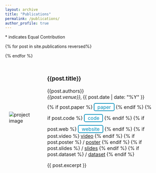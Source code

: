 ```yaml
---
layout: archive
title: "Publications"
permalink: /publications/
author_profile: true
---
```


\* indicates Equal Contribution

<table style="width:100%;border:0px;border-spacing:0px;border-collapse:separate;margin-right:auto;margin-left:auto;">

  {% for post in site.publications reversed%}
  <tr>
    <td style="border: none; padding:2.5%;width:25%;vertical-align:middle;max-width:100px;max-height:100px">
      <img src="/{{post.image}}" alt="project image" style="width:auto; height:auto; max-width:100%;" />
    </td>
    <td style="border: none; padding:2.5%;width:75%;vertical-align:middle">
      <h3>{{post.title}}</h3>
      {{post.authors}}
      <br>
      <em>{{post.venue}}</em>, {{ post.date | date: "%Y" }}
      <br>
        {% if post.paper %}
          <a href="{{post.paper}}" style="background-color: white; color: #008CBA; border: 2px solid #008CBA; padding: 1px 10px; text-align: center; text-decoration: none; display: inline-block; margin-top:10px; border-radius: 5px;">paper</a>
        {% endif %}
        {% if post.code %}
          <a href="{{post.code}}" style="background-color: white; color: #008CBA; border: 2px solid #008CBA; padding: 1px 10px; text-align: center; text-decoration: none; display: inline-block; margin-left: 1px; margin-top:10px; border-radius: 5px;">code</a>
        {% endif %}
        {% if post.web %}
          <a href="{{post.web}}" style="background-color: white; color: #008CBA; border: 2px solid #008CBA; padding: 1px 10px; text-align: center; text-decoration: none; display: inline-block; margin-left: 1px; margin-top:10px; border-radius: 5px;">website</a>
        {% endif %}
        {% if post.video %}
          <a href="{{post.video}}">video</a>
        {% endif %}
        {% if post.poster %}
          / <a href="{{post.poster}}">poster</a>
        {% endif %}
        {% if post.slides %}
          / <a href="{{post.slides}}">slides</a>
        {% endif %}
        {% if post.dataset %}
          / <a href="{{post.dataset}}">dataset</a>
        {% endif %}
      <p></p>
      {{ post.excerpt }}
    </td>
  </tr>
  {% endfor %}
</table>
